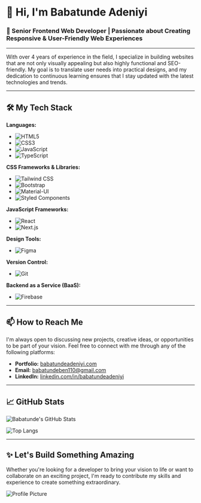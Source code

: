 # 👋 Hi, I'm Babatunde Adeniyi

### 🌟 Senior Frontend Web Developer | Passionate about Creating Responsive & User-Friendly Web Experiences

---

With over 4 years of experience in the field, I specialize in building websites that are not only visually appealing but also highly functional and SEO-friendly. My goal is to translate user needs into practical designs, and my dedication to continuous learning ensures that I stay updated with the latest technologies and trends.

---

## 🛠️ My Tech Stack

**Languages:**
- ![HTML5](https://img.shields.io/badge/HTML5-E34F26?style=for-the-badge&logo=html5&logoColor=white)
- ![CSS3](https://img.shields.io/badge/CSS3-1572B6?style=for-the-badge&logo=css3&logoColor=white)
- ![JavaScript](https://img.shields.io/badge/JavaScript-F7DF1E?style=for-the-badge&logo=javascript&logoColor=black)
- ![TypeScript](https://img.shields.io/badge/TypeScript-007ACC?style=for-the-badge&logo=typescript&logoColor=white)

**CSS Frameworks & Libraries:**
- ![Tailwind CSS](https://img.shields.io/badge/Tailwind_CSS-38B2AC?style=for-the-badge&logo=tailwind-css&logoColor=white)
- ![Bootstrap](https://img.shields.io/badge/Bootstrap-563D7C?style=for-the-badge&logo=bootstrap&logoColor=white)
- ![Material-UI](https://img.shields.io/badge/Material--UI-0081CB?style=for-the-badge&logo=material-ui&logoColor=white)
- ![Styled Components](https://img.shields.io/badge/Styled--Components-DB7093?style=for-the-badge&logo=styled-components&logoColor=white)

**JavaScript Frameworks:**
- ![React](https://img.shields.io/badge/React-20232A?style=for-the-badge&logo=react&logoColor=61DAFB)
- ![Next.js](https://img.shields.io/badge/Next.js-000000?style=for-the-badge&logo=nextdotjs&logoColor=white)

**Design Tools:**
- ![Figma](https://img.shields.io/badge/Figma-F24E1E?style=for-the-badge&logo=figma&logoColor=white)

**Version Control:**
- ![Git](https://img.shields.io/badge/Git-F05032?style=for-the-badge&logo=git&logoColor=white)

**Backend as a Service (BaaS):**
- ![Firebase](https://img.shields.io/badge/Firebase-FFCA28?style=for-the-badge&logo=firebase&logoColor=white)

---

## 📫 How to Reach Me

I'm always open to discussing new projects, creative ideas, or opportunities to be part of your vision. Feel free to connect with me through any of the following platforms:

- **Portfolio:** [babatundeadeniyi.com](https://babatundeadeniyi.com/)
- **Email:** [babatundeben110@gmail.com](mailto:babatundeben110@gmail.com)
- **LinkedIn:** [linkedin.com/in/babatundeadeniyi](https://www.linkedin.com/in/babatundeadeniyi)

---

## 📈 GitHub Stats

![Babatunde's GitHub Stats](https://github-readme-stats.vercel.app/api?username=babatunde-ben&show_icons=true&theme=radical)

![Top Langs](https://github-readme-stats.vercel.app/api/top-langs/?username=babatunde-ben&layout=compact&theme=radical)

---

## ✨ Let's Build Something Amazing

Whether you're looking for a developer to bring your vision to life or want to collaborate on an exciting project, I'm ready to contribute my skills and experience to create something extraordinary.

![Profile Picture](https://i.postimg.cc/yNX4wDZb/Group-265.png)
